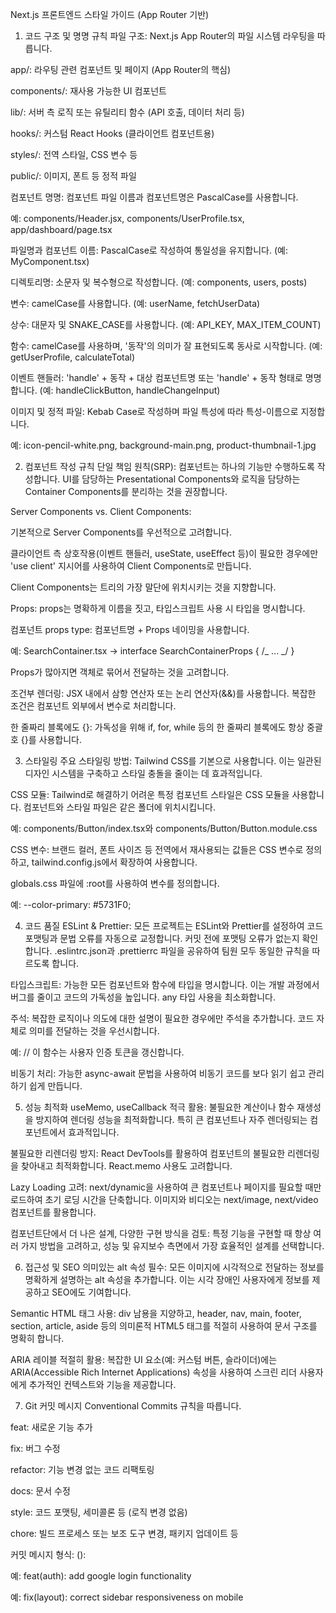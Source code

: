 Next.js 프론트엔드 스타일 가이드 (App Router 기반)

1. 코드 구조 및 명명 규칙
   파일 구조: Next.js App Router의 파일 시스템 라우팅을 따릅니다.

app/: 라우팅 관련 컴포넌트 및 페이지 (App Router의 핵심)

components/: 재사용 가능한 UI 컴포넌트

lib/: 서버 측 로직 또는 유틸리티 함수 (API 호출, 데이터 처리 등)

hooks/: 커스텀 React Hooks (클라이언트 컴포넌트용)

styles/: 전역 스타일, CSS 변수 등

public/: 이미지, 폰트 등 정적 파일

컴포넌트 명명: 컴포넌트 파일 이름과 컴포넌트명은 PascalCase를 사용합니다.

예: components/Header.jsx, components/UserProfile.tsx, app/dashboard/page.tsx

파일명과 컴포넌트 이름: PascalCase로 작성하여 통일성을 유지합니다. (예: MyComponent.tsx)

디렉토리명: 소문자 및 복수형으로 작성합니다. (예: components, users, posts)

변수: camelCase를 사용합니다. (예: userName, fetchUserData)

상수: 대문자 및 SNAKE_CASE를 사용합니다. (예: API_KEY, MAX_ITEM_COUNT)

함수: camelCase를 사용하며, '동작'의 의미가 잘 표현되도록 동사로 시작합니다. (예: getUserProfile, calculateTotal)

이벤트 핸들러: 'handle' + 동작 + 대상 컴포넌트명 또는 'handle' + 동작 형태로 명명합니다. (예: handleClickButton, handleChangeInput)

이미지 및 정적 파일: Kebab Case로 작성하며 파일 특성에 따라 특성-이름으로 지정합니다.

예: icon-pencil-white.png, background-main.png, product-thumbnail-1.jpg

2. 컴포넌트 작성 규칙
   단일 책임 원칙(SRP): 컴포넌트는 하나의 기능만 수행하도록 작성합니다. UI를 담당하는 Presentational Components와 로직을 담당하는 Container Components를 분리하는 것을 권장합니다.

Server Components vs. Client Components:

기본적으로 Server Components를 우선적으로 고려합니다.

클라이언트 측 상호작용(이벤트 핸들러, useState, useEffect 등)이 필요한 경우에만 'use client' 지시어를 사용하여 Client Components로 만듭니다.

Client Components는 트리의 가장 말단에 위치시키는 것을 지향합니다.

Props: props는 명확하게 이름을 짓고, 타입스크립트 사용 시 타입을 명시합니다.

컴포넌트 props type: 컴포넌트명 + Props 네이밍을 사용합니다.

예: SearchContainer.tsx → interface SearchContainerProps { /_ ... _/ }

Props가 많아지면 객체로 묶어서 전달하는 것을 고려합니다.

조건부 렌더링: JSX 내에서 삼항 연산자 또는 논리 연산자(&&)를 사용합니다. 복잡한 조건은 컴포넌트 외부에서 변수로 처리합니다.

한 줄짜리 블록에도 {}: 가독성을 위해 if, for, while 등의 한 줄짜리 블록에도 항상 중괄호 {}를 사용합니다.

3. 스타일링
   주요 스타일링 방법: Tailwind CSS를 기본으로 사용합니다. 이는 일관된 디자인 시스템을 구축하고 스타일 충돌을 줄이는 데 효과적입니다.

CSS 모듈: Tailwind로 해결하기 어려운 특정 컴포넌트 스타일은 CSS 모듈을 사용합니다. 컴포넌트와 스타일 파일은 같은 폴더에 위치시킵니다.

예: components/Button/index.tsx와 components/Button/Button.module.css

CSS 변수: 브랜드 컬러, 폰트 사이즈 등 전역에서 재사용되는 값들은 CSS 변수로 정의하고, tailwind.config.js에서 확장하여 사용합니다.

globals.css 파일에 :root를 사용하여 변수를 정의합니다.

예: --color-primary: #5731F0;

4. 코드 품질
   ESLint & Prettier: 모든 프로젝트는 ESLint와 Prettier를 설정하여 코드 포맷팅과 문법 오류를 자동으로 교정합니다. 커밋 전에 포맷팅 오류가 없는지 확인합니다. .eslintrc.json과 .prettierrc 파일을 공유하여 팀원 모두 동일한 규칙을 따르도록 합니다.

타입스크립트: 가능한 모든 컴포넌트와 함수에 타입을 명시합니다. 이는 개발 과정에서 버그를 줄이고 코드의 가독성을 높입니다. any 타입 사용을 최소화합니다.

주석: 복잡한 로직이나 의도에 대한 설명이 필요한 경우에만 주석을 추가합니다. 코드 자체로 의미를 전달하는 것을 우선시합니다.

예: // 이 함수는 사용자 인증 토큰을 갱신합니다.

비동기 처리: 가능한 async-await 문법을 사용하여 비동기 코드를 보다 읽기 쉽고 관리하기 쉽게 만듭니다.

5. 성능 최적화
   useMemo, useCallback 적극 활용: 불필요한 계산이나 함수 재생성을 방지하여 렌더링 성능을 최적화합니다. 특히 큰 컴포넌트나 자주 렌더링되는 컴포넌트에서 효과적입니다.

불필요한 리렌더링 방지: React DevTools를 활용하여 컴포넌트의 불필요한 리렌더링을 찾아내고 최적화합니다. React.memo 사용도 고려합니다.

Lazy Loading 고려: next/dynamic을 사용하여 큰 컴포넌트나 페이지를 필요할 때만 로드하여 초기 로딩 시간을 단축합니다. 이미지와 비디오는 next/image, next/video 컴포넌트를 활용합니다.

컴포넌트단에서 더 나은 설계, 다양한 구현 방식을 검토: 특정 기능을 구현할 때 항상 여러 가지 방법을 고려하고, 성능 및 유지보수 측면에서 가장 효율적인 설계를 선택합니다.

6. 접근성 및 SEO
   의미있는 alt 속성 필수: 모든 이미지에 시각적으로 전달하는 정보를 명확하게 설명하는 alt 속성을 추가합니다. 이는 시각 장애인 사용자에게 정보를 제공하고 SEO에도 기여합니다.

Semantic HTML 태그 사용: div 남용을 지양하고, header, nav, main, footer, section, article, aside 등의 의미론적 HTML5 태그를 적절히 사용하여 문서 구조를 명확히 합니다.

ARIA 레이블 적절히 활용: 복잡한 UI 요소(예: 커스텀 버튼, 슬라이더)에는 ARIA(Accessible Rich Internet Applications) 속성을 사용하여 스크린 리더 사용자에게 추가적인 컨텍스트와 기능을 제공합니다.

7. Git 커밋 메시지
   Conventional Commits 규칙을 따릅니다.

feat: 새로운 기능 추가

fix: 버그 수정

refactor: 기능 변경 없는 코드 리팩토링

docs: 문서 수정

style: 코드 포맷팅, 세미콜론 등 (로직 변경 없음)

chore: 빌드 프로세스 또는 보조 도구 변경, 패키지 업데이트 등

커밋 메시지 형식: <type>(<scope>): <subject>

예: feat(auth): add google login functionality

예: fix(layout): correct sidebar responsiveness on mobile
